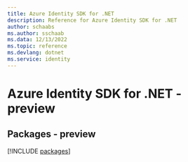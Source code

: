 ```yaml
---
title: Azure Identity SDK for .NET
description: Reference for Azure Identity SDK for .NET
author: schaabs
ms.author: sschaab
ms.data: 12/13/2022
ms.topic: reference
ms.devlang: dotnet
ms.service: identity
---
```

# Azure Identity SDK for .NET - preview
## Packages - preview
[!INCLUDE [packages](identity-index.md)]